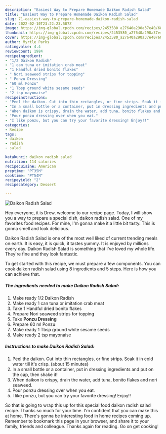 ```yaml
---
description: "Easiest Way to Prepare Homemade Daikon Radish Salad"
title: "Easiest Way to Prepare Homemade Daikon Radish Salad"
slug: 71-easiest-way-to-prepare-homemade-daikon-radish-salad
date: 2022-02-10T23:22:23.507Z
image: https://img-global.cpcdn.com/recipes/2453580_a27640a290a37e40/680x482cq70/daikon-radish-salad-recipe-main-photo.jpg
thumbnail: https://img-global.cpcdn.com/recipes/2453580_a27640a290a37e40/680x482cq70/daikon-radish-salad-recipe-main-photo.jpg
cover: https://img-global.cpcdn.com/recipes/2453580_a27640a290a37e40/680x482cq70/daikon-radish-salad-recipe-main-photo.jpg
author: Myrtle Parks
ratingvalue: 4.4
reviewcount: 1984
recipeingredient:
- "1/2 Daikon Radish"
- "1 can tuna or imitation crab meat"
- "1 Handful dried bonito flakes"
- " Nori seaweed strips for topping"
- " Ponzu Dressing"
- "60 ml Ponzu"
- "1 Tbsp ground white sesame seeds"
- "2 tsp mayonaise"
recipeinstructions:
- "Peel the daikon. Cut into thin rectangles, or fine strips. Soak it in cold water till it&#39;s crisp. (about 15 minutes)"
- "In a small bottle or a container, put in dressing ingredients and put on the cap, then shake it!"
- "When daikon is crispy, drain the water, add tuna, bonito flakes and nori seaweed."
- "Pour ponzu dressing over when you eat."
- "I like ponzu, but you can try your favorite dressing! Enjoy!!"
categories:
- Recipe
tags:
- daikon
- radish
- salad

katakunci: daikon radish salad 
nutrition: 114 calories
recipecuisine: American
preptime: "PT35M"
cooktime: "PT54M"
recipeyield: "2"
recipecategory: Dessert

---
```



![Daikon Radish Salad](https://img-global.cpcdn.com/recipes/2453580_a27640a290a37e40/680x482cq70/daikon-radish-salad-recipe-main-photo.jpg)

Hey everyone, it is Drew, welcome to our recipe page. Today, I will show you a way to prepare a special dish, daikon radish salad. One of my favorites food recipes. For mine, I'm gonna make it a little bit tasty. This is gonna smell and look delicious.

Daikon Radish Salad is one of the most well liked of current trending meals on earth. It is easy, it is quick, it tastes yummy. It is enjoyed by millions every day. Daikon Radish Salad is something that I've loved my whole life. They're fine and they look fantastic.




To get started with this recipe, we must prepare a few components. You can cook daikon radish salad using 8 ingredients and 5 steps. Here is how you can achieve that.

<!--inarticleads1-->

##### The ingredients needed to make Daikon Radish Salad:

1. Make ready 1/2 Daikon Radish
1. Make ready 1 can tuna or imitation crab meat
1. Take 1 Handful dried bonito flakes
1. Prepare  Nori seaweed strips for topping
1. Take  **Ponzu Dressing**
1. Prepare 60 ml Ponzu
1. Make ready 1 Tbsp ground white sesame seeds
1. Make ready 2 tsp mayonaise




<!--inarticleads2-->

##### Instructions to make Daikon Radish Salad:

1. Peel the daikon. Cut into thin rectangles, or fine strips. Soak it in cold water till it&#39;s crisp. (about 15 minutes)
1. In a small bottle or a container, put in dressing ingredients and put on the cap, then shake it!
1. When daikon is crispy, drain the water, add tuna, bonito flakes and nori seaweed.
1. Pour ponzu dressing over when you eat.
1. I like ponzu, but you can try your favorite dressing! Enjoy!!




So that is going to wrap this up for this special food daikon radish salad recipe. Thanks so much for your time. I'm confident that you can make this at home. There's gonna be interesting food in home recipes coming up. Remember to bookmark this page in your browser, and share it to your family, friends and colleague. Thanks again for reading. Go on get cooking!
